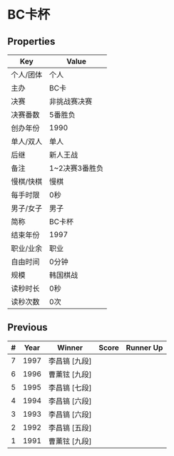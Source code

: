 # BC卡杯

## Properties

| Key | Value |
| --- | ----- |
| 个人/团体 | 个人 |
| 主办 | BC卡 |
| 决赛 | 非挑战赛决赛 |
| 决赛番数 | 5番胜负 |
| 创办年份 | 1990 |
| 单人/双人 | 单人 |
| 后继 | 新人王战 |
| 备注 | 1~2决赛3番胜负 |
| 慢棋/快棋 | 慢棋 |
| 每手时限 | 0秒 |
| 男子/女子 | 男子 |
| 简称 | BC卡杯 |
| 结束年份 | 1997 |
| 职业/业余 | 职业 |
| 自由时间 | 0分钟 |
| 规模 | 韩国棋战 |
| 读秒时长 | 0秒 |
| 读秒次数 | 0次 |

## Previous

| # | Year | Winner | Score | Runner Up |
| --- | --- | --- | --- | --- |
| 7 | 1997 | 李昌镐 [九段] |  |  |
| 6 | 1996 | 曹薰铉 [九段] |  |  |
| 5 | 1995 | 李昌镐 [七段] |  |  |
| 4 | 1994 | 李昌镐 [六段] |  |  |
| 3 | 1993 | 李昌镐 [六段] |  |  |
| 2 | 1992 | 李昌镐 [五段] |  |  |
| 1 | 1991 | 曹薰铉 [九段] |  |  |

